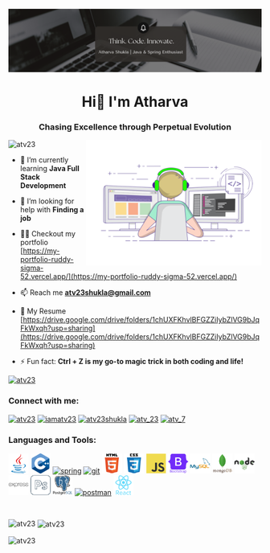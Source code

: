 [![MasterHead](https://github.com/atv23/atv23/blob/main/banner.png?raw=true)](https://my-portfolio-ruddy-sigma-52.vercel.app/)
<h1 align="center">Hi👋 I'm Atharva</h1>
<h3 align="center">Chasing Excellence through Perpetual Evolution</h3>
<img align="right" alt="Coder GIF" height=250 width=350 src="https://github.com/atv23/atv23/blob/main/gif.gif?raw=true" />

<p align="left"> <img src="https://komarev.com/ghpvc/?username=atv23&label=Profile%20views&color=0bc8d5&style=flat" alt="atv23" /> </p>



- 🌱 I’m currently learning **Java Full Stack Development**

- 🤝 I’m looking for help with **Finding a job**

- 👨‍💻 Checkout my portfolio [https://my-portfolio-ruddy-sigma-52.vercel.app/](https://my-portfolio-ruddy-sigma-52.vercel.app/)

- 📫 Reach me **atv23shukla@gmail.com**

- 📄 My Resume [https://drive.google.com/drive/folders/1chUXFKhvlBFGZZiIybZlVG9bJqFkWxqh?usp=sharing](https://drive.google.com/drive/folders/1chUXFKhvlBFGZZiIybZlVG9bJqFkWxqh?usp=sharing)

- ⚡ Fun fact: **Ctrl + Z is my go-to magic trick in both coding and life!**
<p align="left"> <a href="https://github.com/ryo-ma/github-profile-trophy"><img src="https://github-profile-trophy.vercel.app/?username=atv23" alt="atv23" /></a> </p>
<h3 align="left">Connect with me:</h3>
<p align="left">
<a href="https://linkedin.com/in/atv23" target="blank"><img align="center" src="https://raw.githubusercontent.com/rahuldkjain/github-profile-readme-generator/master/src/images/icons/Social/linked-in-alt.svg" alt="atv23" height="30" width="40" /></a>
<a href="https://instagram.com/iamatv23" target="blank"><img align="center" src="https://raw.githubusercontent.com/rahuldkjain/github-profile-readme-generator/master/src/images/icons/Social/instagram.svg" alt="iamatv23" height="30" width="40" /></a>
<a href="https://www.hackerrank.com/atv23shukla" target="blank"><img align="center" src="https://raw.githubusercontent.com/rahuldkjain/github-profile-readme-generator/master/src/images/icons/Social/hackerrank.svg" alt="atv23shukla" height="30" width="40" /></a>
<a href="https://www.leetcode.com/atv_23" target="blank"><img align="center" src="https://raw.githubusercontent.com/rahuldkjain/github-profile-readme-generator/master/src/images/icons/Social/leet-code.svg" alt="atv_23" height="30" width="40" /></a>
<a href="https://auth.geeksforgeeks.org/user/atv_7" target="blank"><img align="center" src="https://raw.githubusercontent.com/rahuldkjain/github-profile-readme-generator/master/src/images/icons/Social/geeks-for-geeks.svg" alt="atv_7" height="30" width="40" /></a>
</p>

<h3 align="left">Languages and Tools:</h3>
<p align="left"> 
  <a href="https://www.java.com" target="_blank" rel="noreferrer"> <img src="https://raw.githubusercontent.com/devicons/devicon/master/icons/java/java-original.svg" alt="java" width="40" height="40"/></a>
  <a href="https://www.w3schools.com/cpp/" target="_blank" rel="noreferrer"> <img src="https://raw.githubusercontent.com/devicons/devicon/master/icons/cplusplus/cplusplus-original.svg" alt="cplusplus" width="40" height="40"/></a>
  <a href="https://spring.io/" target="_blank" rel="noreferrer"> <img src="https://www.vectorlogo.zone/logos/springio/springio-icon.svg" alt="spring" width="40" height="40"/></a>
  <a href="https://git-scm.com/" target="_blank" rel="noreferrer"> <img src="https://www.vectorlogo.zone/logos/git-scm/git-scm-icon.svg" alt="git" width="40" height="40"/></a> 
  <a href="https://www.w3.org/html/" target="_blank" rel="noreferrer"> <img src="https://raw.githubusercontent.com/devicons/devicon/master/icons/html5/html5-original-wordmark.svg" alt="html5" width="40" height="40"/></a>
  <a href="https://www.w3schools.com/css/" target="_blank" rel="noreferrer"> <img src="https://raw.githubusercontent.com/devicons/devicon/master/icons/css3/css3-original-wordmark.svg" alt="css3" width="40" height="40"/></a>
  <a href="https://developer.mozilla.org/en-US/docs/Web/JavaScript" target="_blank" rel="noreferrer"> <img src="https://raw.githubusercontent.com/devicons/devicon/master/icons/javascript/javascript-original.svg" alt="javascript" width="40" height="40"/></a>
   <a href="https://getbootstrap.com" target="_blank" rel="noreferrer"> <img src="https://raw.githubusercontent.com/devicons/devicon/master/icons/bootstrap/bootstrap-plain-wordmark.svg" alt="bootstrap" width="40" height="40"/></a>
  <a href="https://www.mysql.com/" target="_blank" rel="noreferrer"> <img src="https://raw.githubusercontent.com/devicons/devicon/master/icons/mysql/mysql-original-wordmark.svg" alt="mysql" width="40" height="40"/></a>
  <a href="https://www.mongodb.com/" target="_blank" rel="noreferrer"> <img src="https://raw.githubusercontent.com/devicons/devicon/master/icons/mongodb/mongodb-original-wordmark.svg" alt="mongodb" width="40" height="40"/></a>
  <a href="https://nodejs.org" target="_blank" rel="noreferrer"> <img src="https://raw.githubusercontent.com/devicons/devicon/master/icons/nodejs/nodejs-original-wordmark.svg" alt="nodejs" width="40" height="40"/></a>
  <a href="https://expressjs.com" target="_blank" rel="noreferrer"> <img src="https://raw.githubusercontent.com/devicons/devicon/master/icons/express/express-original-wordmark.svg" alt="express" width="40" height="40"/></a>
  <a href="https://www.photoshop.com/en" target="_blank" rel="noreferrer"> <img src="https://raw.githubusercontent.com/devicons/devicon/master/icons/photoshop/photoshop-line.svg" alt="photoshop" width="40" height="40"/></a>
  <a href="https://www.postgresql.org" target="_blank" rel="noreferrer"> <img src="https://raw.githubusercontent.com/devicons/devicon/master/icons/postgresql/postgresql-original-wordmark.svg" alt="postgresql" width="40" height="40"/></a>
  <a href="https://postman.com" target="_blank" rel="noreferrer"> <img src="https://www.vectorlogo.zone/logos/getpostman/getpostman-icon.svg" alt="postman" width="40" height="40"/></a>
  <a href="https://reactjs.org/" target="_blank" rel="noreferrer"> <img src="https://raw.githubusercontent.com/devicons/devicon/master/icons/react/react-original-wordmark.svg" alt="react" width="40" height="40"/></a> 
  
</p>

<br>
<div>
<p><img align="left" src="https://github-readme-stats.vercel.app/api/top-langs?username=atv23&show_icons=true&theme=dark&locale=en&layout=compact" alt="atv23" /></p>

<p>&nbsp;<img align="center" src="https://github-readme-stats.vercel.app/api?username=atv23&show_icons=true&theme=dark&locale=en" alt="atv23" /></p>

<p><img align="center" src="https://github-readme-streak-stats.herokuapp.com/?user=atv23&theme=dark" alt="atv23" /></p>
</div>
